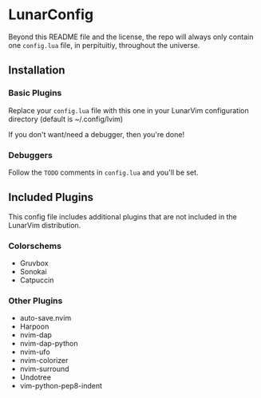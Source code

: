 # LunarConfig

Beyond this README file and the license, the repo will always only contain one `config.lua` file, in perpituitiy, throughout the universe.

## Installation
### Basic Plugins
Replace your `config.lua` file with this one in your LunarVim configuration directory (default is ~/.config/lvim)

If you don't want/need a debugger, then you're done! 

### Debuggers
Follow the `TODO` comments in `config.lua` and you'll be set.

## Included Plugins
This config file includes additional plugins that are not included in the LunarVim distribution.

### Colorschems
* Gruvbox
* Sonokai
* Catpuccin

### Other Plugins
* auto-save.nvim
* Harpoon
* nvim-dap
* nvim-dap-python
* nvim-ufo
* nvim-colorizer
* nvim-surround
* Undotree
* vim-python-pep8-indent
